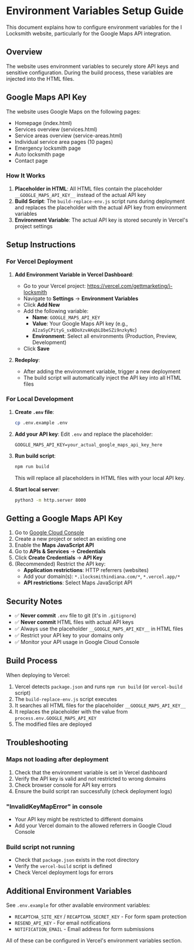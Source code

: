 # Environment Variables Setup Guide

This document explains how to configure environment variables for the I Locksmith website, particularly for the Google Maps API integration.

## Overview

The website uses environment variables to securely store API keys and sensitive configuration. During the build process, these variables are injected into the HTML files.

## Google Maps API Key

The website uses Google Maps on the following pages:
- Homepage (index.html)
- Services overview (services.html)
- Service areas overview (service-areas.html)
- Individual service area pages (10 pages)
- Emergency locksmith page
- Auto locksmith page
- Contact page

### How It Works

1. **Placeholder in HTML**: All HTML files contain the placeholder `__GOOGLE_MAPS_API_KEY__` instead of the actual API key
2. **Build Script**: The `build-replace-env.js` script runs during deployment and replaces the placeholder with the actual API key from environment variables
3. **Environment Variable**: The actual API key is stored securely in Vercel's project settings

## Setup Instructions

### For Vercel Deployment

1. **Add Environment Variable in Vercel Dashboard**:
   - Go to your Vercel project: https://vercel.com/gettmarketing/i-locksmith
   - Navigate to **Settings** → **Environment Variables**
   - Click **Add New**
   - Add the following variable:
     - **Name**: `GOOGLE_MAPS_API_KEY`
     - **Value**: Your Google Maps API key (e.g., `AIzaSyCPityG_sxBDoXzvAKqbLDbeSZi9nzkyNc`)
     - **Environment**: Select all environments (Production, Preview, Development)
   - Click **Save**

2. **Redeploy**:
   - After adding the environment variable, trigger a new deployment
   - The build script will automatically inject the API key into all HTML files

### For Local Development

1. **Create `.env` file**:
   ```bash
   cp .env.example .env
   ```

2. **Add your API key**:
   Edit `.env` and replace the placeholder:
   ```
   GOOGLE_MAPS_API_KEY=your_actual_google_maps_api_key_here
   ```

3. **Run build script**:
   ```bash
   npm run build
   ```
   This will replace all placeholders in HTML files with your local API key.

4. **Start local server**:
   ```bash
   python3 -m http.server 8000
   ```

## Getting a Google Maps API Key

1. Go to [Google Cloud Console](https://console.cloud.google.com/)
2. Create a new project or select an existing one
3. Enable the **Maps JavaScript API**
4. Go to **APIs & Services** → **Credentials**
5. Click **Create Credentials** → **API Key**
6. (Recommended) Restrict the API key:
   - **Application restrictions**: HTTP referrers (websites)
   - Add your domain(s): `*.ilocksmithindiana.com/*`, `*.vercel.app/*`
   - **API restrictions**: Select Maps JavaScript API

## Security Notes

- ✅ **Never commit** `.env` file to git (it's in `.gitignore`)
- ✅ **Never commit** HTML files with actual API keys
- ✅ Always use the placeholder `__GOOGLE_MAPS_API_KEY__` in HTML files
- ✅ Restrict your API key to your domains only
- ✅ Monitor your API usage in Google Cloud Console

## Build Process

When deploying to Vercel:

1. Vercel detects `package.json` and runs `npm run build` (or `vercel-build` script)
2. The `build-replace-env.js` script executes
3. It searches all HTML files for the placeholder `__GOOGLE_MAPS_API_KEY__`
4. It replaces the placeholder with the value from `process.env.GOOGLE_MAPS_API_KEY`
5. The modified files are deployed

## Troubleshooting

### Maps not loading after deployment

1. Check that the environment variable is set in Vercel dashboard
2. Verify the API key is valid and not restricted to wrong domains
3. Check browser console for API key errors
4. Ensure the build script ran successfully (check deployment logs)

### "InvalidKeyMapError" in console

- Your API key might be restricted to different domains
- Add your Vercel domain to the allowed referrers in Google Cloud Console

### Build script not running

- Check that `package.json` exists in the root directory
- Verify the `vercel-build` script is defined
- Check Vercel deployment logs for errors

## Additional Environment Variables

See `.env.example` for other available environment variables:
- `RECAPTCHA_SITE_KEY` / `RECAPTCHA_SECRET_KEY` - For form spam protection
- `RESEND_API_KEY` - For email notifications
- `NOTIFICATION_EMAIL` - Email address for form submissions

All of these can be configured in Vercel's environment variables section.
